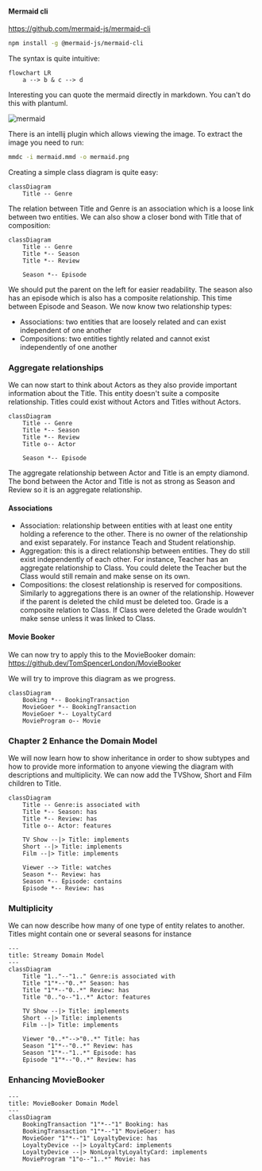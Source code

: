 #### Mermaid cli
https://github.com/mermaid-js/mermaid-cli
```bash
npm install -g @mermaid-js/mermaid-cli
```
The syntax is quite intuitive:
```mermaid
flowchart LR
    a --> b & c --> d
```
Interesting you can quote the mermaid directly in markdown. You can't do this with plantuml.

![mermaid](https://user-images.githubusercontent.com/27693622/230346808-0707b77d-156a-4b6b-83c7-d3c12349856a.png)

There is an intellij plugin which allows viewing the image. To extract the image you need to run:
```bash
mmdc -i mermaid.mmd -o mermaid.png
```

Creating a simple class diagram is quite easy:
```mermaid
classDiagram
    Title -- Genre
```

The relation between Title and Genre is an association which is a loose link between two entities.
We can also show a closer bond with Title that of composition:
```mermaid
classDiagram
    Title -- Genre
    Title *-- Season
    Title *-- Review
    
    Season *-- Episode
```
We should put the parent on the left for easier readability. The season also has an episode which is also has a composite
relationship. This time between Episode and Season. We now know two relationship types:
- Associations: two entities that are loosely related and can exist independent of one another
- Compositions: two entities tightly related and cannot exist independently of one another

### Aggregate relationships
We can now start to think about Actors as they also provide important information about the Title.
This entity doesn't suite a composite relationship. Titles could exist without Actors and Titles without Actors.
```mermaid
classDiagram
    Title -- Genre
    Title *-- Season
    Title *-- Review
    Title o-- Actor
    
    Season *-- Episode
```
The aggregate relationship between Actor and Title is an empty diamond. The bond between the Actor and Title is not
as strong as Season and Review so it is an aggregate relationship.

#### Associations

- Association: relationship between entities with at least one entity holding a reference to the other. 
There is no owner of the relationship and exist separately. For instance Teach and Student relationship.
- Aggregation: this is a direct relationship between entities. They do still exist independently of each other.
For instance, Teacher has an aggregate relationship to Class. You could delete the Teacher but the Class would
still remain and make sense on its own.
- Compositions: the closest relationship is reserved for compositions. Similarly to aggregations there is an owner
of the relationship. However if the parent is deleted the child must be deleted too. Grade is a composite relation to
Class. If Class were deleted the Grade wouldn't make sense unless it was linked to Class.

#### Movie Booker
We can now try to apply this to the MovieBooker domain:
https://github.dev/TomSpencerLondon/MovieBooker

We will try to improve this diagram as we progress.
```mermaid
classDiagram
    Booking *-- BookingTransaction
    MovieGoer *-- BookingTransaction
    MovieGoer *-- LoyaltyCard
    MovieProgram o-- Movie
```

### Chapter 2 Enhance the Domain Model
We will now learn how to show inheritance in order to show subtypes and how to provide more information
to anyone viewing the diagram with descriptions and multiplicity.
We can now add the TVShow, Short and Film children to Title.

```mermaid
classDiagram
    Title -- Genre:is associated with
    Title *-- Season: has
    Title *-- Review: has
    Title o-- Actor: features
    
    TV Show --|> Title: implements
    Short --|> Title: implements
    Film --|> Title: implements
    
    Viewer --> Title: watches
    Season *-- Review: has
    Season *-- Episode: contains
    Episode *-- Review: has
```

### Multiplicity
We can now describe how many of one type of entity relates to another. Titles might contain one or
several seasons for instance

```mermaid
---
title: Streamy Domain Model
---
classDiagram
    Title "1.."--"1.." Genre:is associated with
    Title "1"*--"0..*" Season: has
    Title "1"*--"0..*" Review: has
    Title "0.."o--"1..*" Actor: features
    
    TV Show --|> Title: implements
    Short --|> Title: implements
    Film --|> Title: implements
    
    Viewer "0..*"-->"0..*" Title: has
    Season "1"*--"0..*" Review: has
    Season "1"*--"1..*" Episode: has
    Episode "1"*--"0..*" Review: has
```

### Enhancing MovieBooker
```mermaid
---
title: MovieBooker Domain Model
---
classDiagram
    BookingTransaction "1"*--"1" Booking: has
    BookingTransaction "1"*--"1" MovieGoer: has
    MovieGoer "1"*--"1" LoyaltyDevice: has
    LoyaltyDevice --|> LoyaltyCard: implements
    LoyaltyDevice --|> NonLoyaltyLoyaltyCard: implements
    MovieProgram "1"o--"1..*" Movie: has
```

